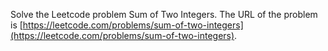 Solve the Leetcode problem Sum of Two Integers.
The URL of the problem is [https://leetcode.com/problems/sum-of-two-integers](https://leetcode.com/problems/sum-of-two-integers).
